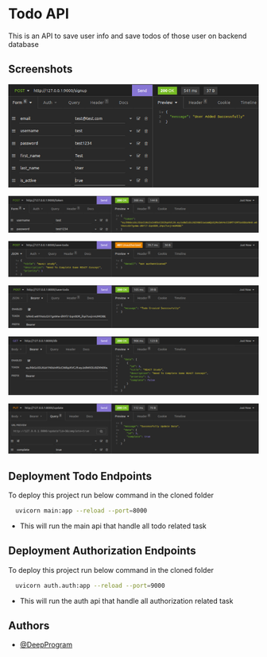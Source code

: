 
# Todo API

This is an API to save user info and save todos of those user on backend database

## Screenshots

![App Screenshot](https://github.com/DeepProgram/Todo-API/raw/images/todo-api-signup.png)

![App Screenshot](https://github.com/DeepProgram/Todo-API/raw/images/todo-api-token.png)

![App Screenshot](https://github.com/DeepProgram/Todo-API/raw/images/todo-api-save-unauthorized.png)

![App Screenshot](https://github.com/DeepProgram/Todo-API/raw/images/todo-api-save.png)

![App Screenshot](https://github.com/DeepProgram/Todo-API/raw/images/todo-api-todo-list.png)

![App Screenshot](https://github.com/DeepProgram/Todo-API/raw/images/todo-api-update.png)



## Deployment Todo Endpoints

To deploy this project run below command in the cloned folder

```bash
  uvicorn main:app --reload --port=8000
```
- This will run the main api that handle all todo related task



## Deployment Authorization Endpoints

To deploy this project run below command in the cloned folder

```bash
  uvicorn auth.auth:app --reload --port=9000
```
- This will run the auth api that handle all authorization related task


## Authors

- [@DeepProgram](https://github.com/DeepProgram)

